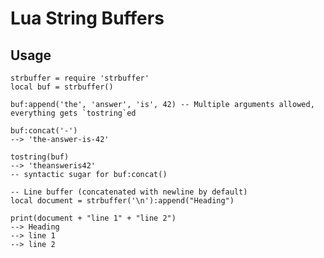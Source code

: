 # Lua String Buffers

## Usage

	strbuffer = require 'strbuffer'
	local buf = strbuffer()

	buf:append('the', 'answer', 'is', 42) -- Multiple arguments allowed, everything gets `tostring`ed

	buf:concat('-')
	--> 'the-answer-is-42'

	tostring(buf)
	--> 'theansweris42'
	-- syntactic sugar for buf:concat()

	-- Line buffer (concatenated with newline by default)
	local document = strbuffer('\n'):append("Heading")

	print(document + "line 1" + "line 2")
	--> Heading
	--> line 1
	--> line 2
